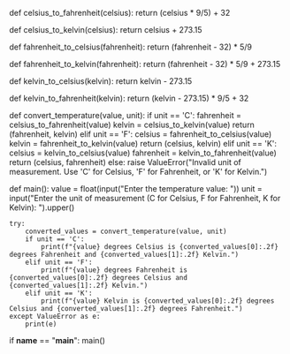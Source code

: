 def celsius_to_fahrenheit(celsius):
    return (celsius * 9/5) + 32

def celsius_to_kelvin(celsius):
    return celsius + 273.15

def fahrenheit_to_celsius(fahrenheit):
    return (fahrenheit - 32) * 5/9

def fahrenheit_to_kelvin(fahrenheit):
    return (fahrenheit - 32) * 5/9 + 273.15

def kelvin_to_celsius(kelvin):
    return kelvin - 273.15

def kelvin_to_fahrenheit(kelvin):
    return (kelvin - 273.15) * 9/5 + 32

def convert_temperature(value, unit):
    if unit == 'C':
        fahrenheit = celsius_to_fahrenheit(value)
        kelvin = celsius_to_kelvin(value)
        return (fahrenheit, kelvin)
    elif unit == 'F':
        celsius = fahrenheit_to_celsius(value)
        kelvin = fahrenheit_to_kelvin(value)
        return (celsius, kelvin)
    elif unit == 'K':
        celsius = kelvin_to_celsius(value)
        fahrenheit = kelvin_to_fahrenheit(value)
        return (celsius, fahrenheit)
    else:
        raise ValueError("Invalid unit of measurement. Use 'C' for Celsius, 'F' for Fahrenheit, or 'K' for Kelvin.")

def main():
    value = float(input("Enter the temperature value: "))
    unit = input("Enter the unit of measurement (C for Celsius, F for Fahrenheit, K for Kelvin): ").upper()
    
    try:
        converted_values = convert_temperature(value, unit)
        if unit == 'C':
            print(f"{value} degrees Celsius is {converted_values[0]:.2f} degrees Fahrenheit and {converted_values[1]:.2f} Kelvin.")
        elif unit == 'F':
            print(f"{value} degrees Fahrenheit is {converted_values[0]:.2f} degrees Celsius and {converted_values[1]:.2f} Kelvin.")
        elif unit == 'K':
            print(f"{value} Kelvin is {converted_values[0]:.2f} degrees Celsius and {converted_values[1]:.2f} degrees Fahrenheit.")
    except ValueError as e:
        print(e)

if __name__ == "__main__":
    main()
